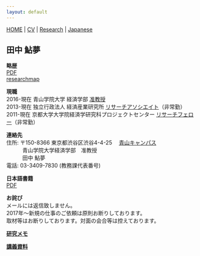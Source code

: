 ```yaml
---
layout: default
---
```


[HOME](/index.md) | [CV](/cv.md) | [Research](/research.md) | [Japanese](/japanese.md) 

[](#)

田中 鮎夢
-----


**略歴**  
[PDF](/cv_tanaka.pdf)  
[researchmap](https://researchmap.jp/ayumu-tanaka)

**現職**  
2016-現在 青山学院大学 経済学部 [准教授](https://raweb1.jm.aoyama.ac.jp/aguhp/KgApp?kyoinId=ymboyooyggy)  
2013-現在 独立行政法人 経済産業研究所 [リサーチアソシエイト](https://www.rieti.go.jp/users/tanaka-ayumu/)（非常勤）  
2011-現在 京都大学大学院経済学研究科プロジェクトセンター [リサーチフェロー](http://www.econ.kyoto-u.ac.jp/projectcenter/fellow/)（非常勤）  
  
**連絡先**  
住所: 〒150-8366 東京都渋谷区渋谷4-4-25　 [青山キャンパス](https://www.aoyama.ac.jp/outline/campus/aoyama.html)  
　　　青山学院大学経済学部　准教授　  
　　　田中 鮎夢 　　  
電話: 03-3409-7830 (教務課代表番号)  

**日本語書籍**  
[PDF](/jpub.pdf)  

**お詫び**   
メールには返信致しません。<br>
2017年〜新規の仕事のご依頼は原則お断りしております。<br>
取材等はお断りしております。対面の会合等は控えております。<br>

**[研究メモ](Notes/notes.md)**

**[講義資料](teaching/readme.md)**
